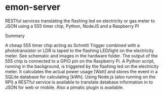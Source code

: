 # emon-server
RESTful services translating the flashing led on electricity or gas meter to JSON using a 555 timer chip, Python, NodeJS and a Raspberry PI

Summary

A cheap 555 timer chip acting as Schmitt Trigger combined with a phototransistor or LDR is taped to the flashing LED/light on the electricity meter. See schematic and images in the hardware folder. The output of the 555 chip is connected to a GPIO pin on the Raspberry Pi. A Python script, running in the background, is triggered by the flashing led on the electricity meter. It calculates the actual power usage [Watt] and stores the event in a SQLite database for calculating [kWh]. 
Using Node.js (also running on the RPI) a RESTful service is available to translate database information in to JSON for web or mobile. Also a pimatic plugin is available. 


